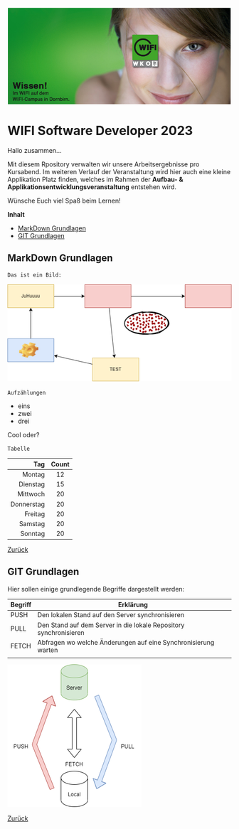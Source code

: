 ![TestImage](doc/images/wifi_campus.PNG)
<a id="item-home"></a>
# WIFI Software Developer 2023
Hallo zusammen...

Mit diesem Rpository verwalten wir unsere Arbeitsergebnisse pro Kursabend. Im weiteren Verlauf der Veranstaltung wird hier auch eine kleine Applikation Platz finden, welches im Rahmen der **Aufbau- & Applikationsentwicklungsveranstaltung** entstehen wird. 

Wünsche Euch viel Spaß beim Lernen!

**Inhalt**
 - [MarkDown Grundlagen](#item-md)
 - [GIT Grundlagen](#item-git)
 

<a id="item-md"></a>
## MarkDown Grundlagen

    Das ist ein Bild:

![TestImage](doc/images/overview.drawio.png)

    Aufzählungen

- eins
- zwei
- drei

Cool oder?


    Tabelle

|Tag|Count|
|-----:|:-------:|
|Montag|12|
|Dienstag|15|
|Mittwoch|20|
|Donnerstag|20|
|Freitag|20|
|Samstag|20|
|Sonntag|20|

[Zurück](#item-home)

<a id="item-git"></a>
## GIT Grundlagen
Hier sollen einige grundlegende Begriffe dargestellt werden:

|Begriff|Erklärung|
|---|---|
|PUSH|Den lokalen Stand auf den Server synchronisieren|
|PULL|Den Stand auf dem Server in die lokale Repository synchronisieren|
|FETCH|Abfragen wo welche Änderungen auf eine Synchronisierung warten|
||


![TestImage](doc/images/git-overview.drawio.png)

[Zurück](#item-home)